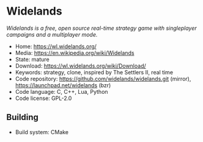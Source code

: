 # Widelands

_Widelands is a free, open source real-time strategy game with singleplayer campaigns and a multiplayer mode._

- Home: https://wl.widelands.org/
- Media: https://en.wikipedia.org/wiki/Widelands
- State: mature
- Download: https://wl.widelands.org/wiki/Download/
- Keywords: strategy, clone, inspired by The Settlers II, real time
- Code repository: https://github.com/widelands/widelands.git (mirror), https://launchpad.net/widelands (bzr)
- Code language: C, C++, Lua, Python
- Code license: GPL-2.0

## Building

- Build system: CMake

